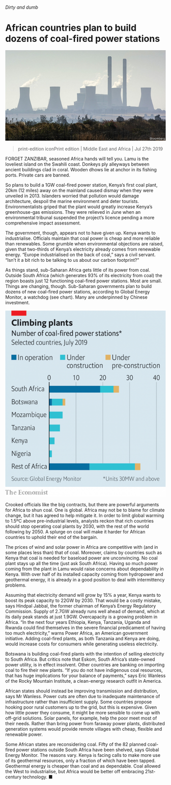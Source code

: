 ###### Dirty and dumb

# African countries plan to build dozens of coal-fired power stations 

![image](images/20190727_MAP004_0.jpg) 

> print-edition iconPrint edition | Middle East and Africa | Jul 27th 2019 

FORGET ZANZIBAR, seasoned Africa hands will tell you. Lamu is the loveliest island on the Swahili coast. Donkeys ply alleyways between ancient buildings clad in coral. Wooden dhows lie at anchor in its fishing ports. Private cars are banned. 

So plans to build a 1GW coal-fired power station, Kenya’s first coal plant, 20km (12 miles) away on the mainland caused dismay when they were unveiled in 2013. Islanders worried that pollution would damage architecture, despoil the marine environment and deter tourists. Environmentalists griped that the plant would greatly increase Kenya’s greenhouse-gas emissions. They were relieved in June when an environmental tribunal suspended the project’s licence pending a more comprehensive impact assessment. 

The government, though, appears not to have given up. Kenya wants to industrialise. Officials maintain that coal power is cheap and more reliable than renewables. Some grumble when environmental objections are raised, given that two-thirds of Kenya’s electricity already comes from renewable energy. “Europe industrialised on the back of coal,” says a civil servant. “Isn’t it a bit rich to be talking to us about our carbon footprint?” 

As things stand, sub-Saharan Africa gets little of its power from coal. Outside South Africa (which generates 93% of its electricity from coal) the region boasts just 12 functioning coal-fired power stations. Most are small. Things are changing, though. Sub-Saharan governments plan to build dozens of new coal-fired power stations, according to Global Energy Monitor, a watchdog (see chart). Many are underpinned by Chinese investment. 

![image](images/20190727_MAC462.png) 

Crooked officials like the big contracts, but there are powerful arguments for Africa to shun coal. One is global. Africa may not be to blame for climate change, but it has agreed to help mitigate it. In order to limit global warming to 1.5ºC above pre-industrial levels, analysts reckon that rich countries should stop operating coal plants by 2030, with the rest of the world following by 2050. A splurge on coal will make it harder for African countries to uphold their end of the bargain. 

The prices of wind and solar power in Africa are competitive with (and in some places less than) that of coal. Moreover, claims by countries such as Kenya that coal is needed for baseload power are unconvincing. No coal plant stays up all the time (just ask South Africa). Having so much power coming from the plant in Lamu would raise concerns about dependability in Kenya. With over half of its installed capacity coming from hydropower and geothermal energy, it is already in a good position to deal with intermittency problems. 

Assuming that electricity demand will grow by 15% a year, Kenya wants to boost its peak capacity to 22GW by 2030. That would be a costly mistake, says Hindpal Jabbal, the former chairman of Kenya’s Energy Regulatory Commission. Supply of 2.7GW already runs well ahead of demand, which at its daily peak stands at just 1.9GW. Overcapacity is a growing problem in Africa. “In the next four years Ethiopia, Kenya, Tanzania, Uganda and Rwanda could find themselves in the severe financial predicament of having too much electricity,” warns Power Africa, an American government initiative. Adding coal-fired plants, as both Tanzania and Kenya are doing, would increase costs for consumers while generating useless electricity. 

Botswana is building coal-fired plants with the intention of selling electricity to South Africa. But critics note that Eskom, South Africa’s state-owned power utility, is in effect insolvent. Other countries are banking on importing coal to fire their new plants. “If you do not have indigenous coal resources, that has huge implications for your balance of payments,” says Eric Wanless of the Rocky Mountain Institute, a clean-energy research outfit in America. 

African states should instead be improving transmission and distribution, says Mr Wanless. Power cuts are often due to inadequate maintenance of infrastructure rather than insufficient supply. Some countries propose hooking poor rural customers up to the grid, but this is expensive. Given how little power they consume, it might be more sensible to come up with off-grid solutions. Solar panels, for example, help the poor meet most of their needs. Rather than bring power from faraway power plants, distributed generation systems would provide remote villages with cheap, flexible and renewable power. 

Some African states are reconsidering coal. Fifty of the 82 planned coal-fired power stations outside South Africa have been shelved, says Global Energy Monitor. The reasons vary. Kenya is facing calls to make more use of its geothermal resources, only a fraction of which have been tapped. Geothermal energy is cheaper than coal and as dependable. Coal allowed the West to industrialise, but Africa would be better off embracing 21st-century technology. ■ 

